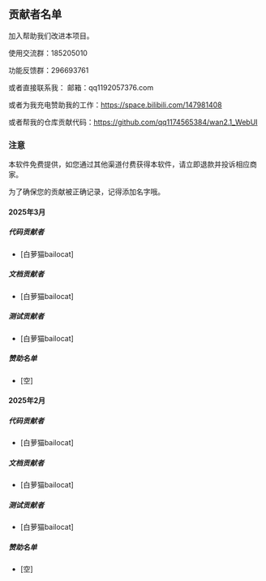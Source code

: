 ## 贡献者名单
加入帮助我们改进本项目。

使用交流群：185205010

功能反馈群：296693761

或者直接联系我：
邮箱：qq1192057376.com

或者为我充电赞助我的工作：https://space.bilibili.com/147981408

或者帮我的仓库贡献代码：https://github.com/qq1174565384/wan2.1_WebUI
### 注意

本软件免费提供，如您通过其他渠道付费获得本软件，请立即退款并投诉相应商家。

为了确保您的贡献被正确记录，记得添加名字哦。

#### 2025年3月
##### 代码贡献者
- [白萝猫bailocat]

##### 文档贡献者
- [白萝猫bailocat]

##### 测试贡献者
- [白萝猫bailocat]
 
##### 赞助名单
- [空]

#### 2025年2月

##### 代码贡献者
- [白萝猫bailocat]

##### 文档贡献者
- [白萝猫bailocat]

##### 测试贡献者
- [白萝猫bailocat]
##### 赞助名单
- [空]